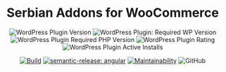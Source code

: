 <div align="center">

  # Serbian Addons for WooCommerce

![WordPress Plugin Version](https://img.shields.io/wordpress/plugin/v/serbian-addons-for-woocommerce)
![WordPress Plugin: Required WP Version](https://img.shields.io/wordpress/plugin/wp-version/serbian-addons-for-woocommerce)
![WordPress Plugin Required PHP Version](https://img.shields.io/wordpress/plugin/required-php/serbian-addons-for-woocommerce)
![WordPress Plugin Rating](https://img.shields.io/wordpress/plugin/rating/serbian-addons-for-woocommerce)
![WordPress Plugin Active Installs](https://img.shields.io/wordpress/plugin/installs/serbian-addons-for-woocommerce)

[![Build](https://github.com/oblakstudio/serbian-addons-for-woocommerce/actions/workflows/release.yml/badge.svg?branch=master)](https://github.com/oblakstudio/serbian-addons-for-woocommerce/actions/workflows/release.yml)
[![semantic-release: angular](https://img.shields.io/badge/semantic--release-angular-e10079?logo=semantic-release)](https://github.com/semantic-release/semantic-release)
[![Maintainability](https://api.codeclimate.com/v1/badges/b74fbb99a47980b1e72c/maintainability)](https://codeclimate.com/github/oblakstudio/serbian-addons-for-woocommerce/maintainability)
![GitHub](https://img.shields.io/github/license/oblakstudio/serbian-addons-for-woocommerce)

</div>
